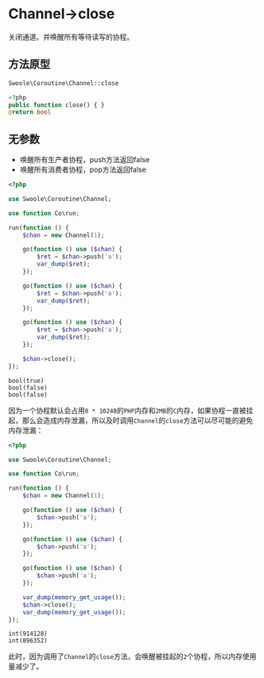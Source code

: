 # Channel->close

关闭通道。并唤醒所有等待读写的协程。

## 方法原型

```php
Swoole\Coroutine\Channel::close

<?php
public function close() { }
@return bool
```

## 无参数

- 唤醒所有生产者协程，push方法返回false
- 唤醒所有消费者协程，pop方法返回false

```php
<?php

use Swoole\Coroutine\Channel;

use function Co\run;

run(function () {
    $chan = new Channel(1);

    go(function () use ($chan) {
        $ret = $chan->push('a');
        var_dump($ret);
    });

    go(function () use ($chan) {
        $ret = $chan->push('a');
        var_dump($ret);
    });

    go(function () use ($chan) {
        $ret = $chan->push('a');
        var_dump($ret);
    });

    $chan->close();
});
```

```shell
bool(true)
bool(false)
bool(false)
```

因为一个协程默认会占用`8 * 1024B`的`PHP`内存和`2MB`的`C`内存，如果协程一直被挂起，那么会造成内存泄漏，所以及时调用`Channel`的`close`方法可以尽可能的避免内存泄漏：

```php
<?php

use Swoole\Coroutine\Channel;

use function Co\run;

run(function () {
    $chan = new Channel(1);

    go(function () use ($chan) {
        $chan->push('a');
    });

    go(function () use ($chan) {
        $chan->push('a');
    });

    go(function () use ($chan) {
        $chan->push('a');
    });

    var_dump(memory_get_usage());
    $chan->close();
    var_dump(memory_get_usage());
});
```

```shell
int(914128)
int(896352)
```

此时，因为调用了`Channel`的`close`方法，会唤醒被挂起的`2`个协程，所以内存使用量减少了。

